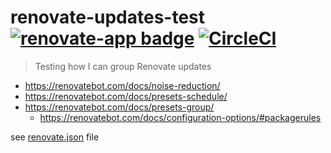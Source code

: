 # renovate-updates-test [![renovate-app badge][renovate-badge]][renovate-app] [![CircleCI](https://circleci.com/gh/bahmutov/renovate-updates-test.svg?style=svg)](https://circleci.com/gh/bahmutov/renovate-updates-test)
> Testing how I can group Renovate updates

- https://renovatebot.com/docs/noise-reduction/
- https://renovatebot.com/docs/presets-schedule/
- https://renovatebot.com/docs/presets-group/
  * https://renovatebot.com/docs/configuration-options/#packagerules

see [renovate.json](renovate.json) file

[renovate-badge]: https://img.shields.io/badge/renovate-app-blue.svg
[renovate-app]: https://renovateapp.com/
